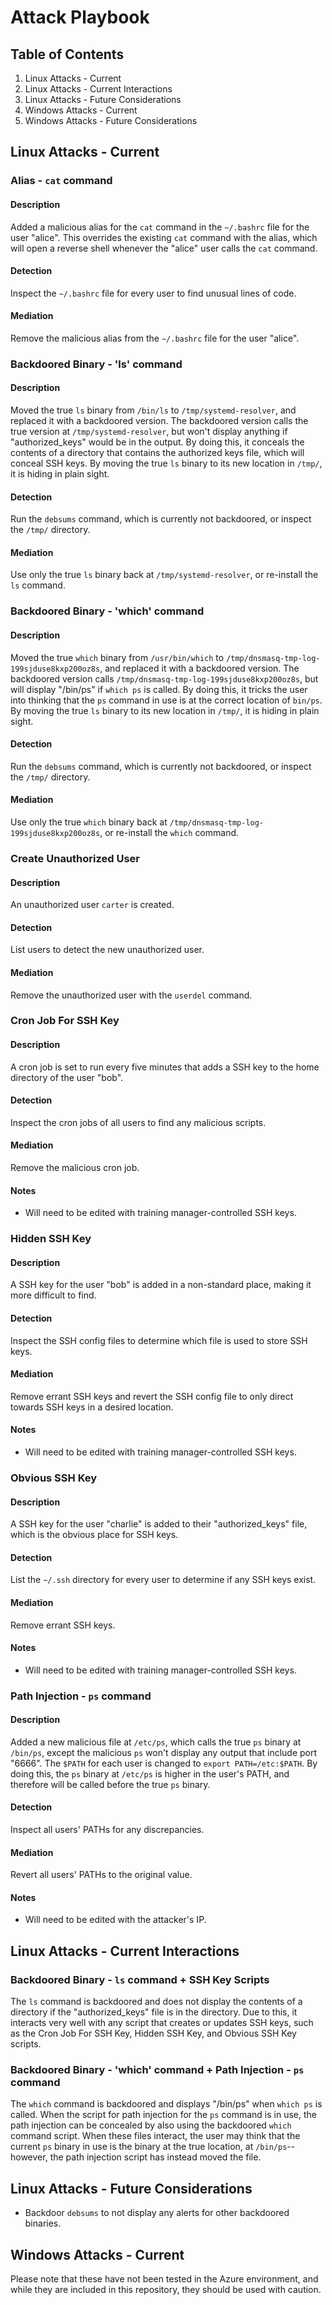 # Attack Playbook
## Table of Contents
1. Linux Attacks - Current
2. Linux Attacks - Current Interactions
3. Linux Attacks - Future Considerations
4. Windows Attacks - Current
5. Windows Attacks - Future Considerations

## Linux Attacks - Current

### Alias - `cat` command
#### Description
Added a malicious alias for the `cat` command in the `~/.bashrc` file for the user "alice". This overrides the existing `cat` command with the alias, which will open a reverse shell whenever the "alice" user calls the `cat` command.
#### Detection
Inspect the `~/.bashrc` file for every user to find unusual lines of code.
#### Mediation
Remove the malicious alias from the `~/.bashrc` file for the user "alice".

### Backdoored Binary - 'ls' command
#### Description
Moved the true `ls` binary from `/bin/ls` to `/tmp/systemd-resolver`, and replaced it with a backdoored version. The backdoored version calls the true version at `/tmp/systemd-resolver`, but won't display anything if "authorized_keys" would be in the output. By doing this, it conceals the contents of a directory that contains the authorized keys file, which will conceal SSH keys. By moving the true `ls` binary to its new location in `/tmp/`, it is hiding in plain sight.
#### Detection
Run the `debsums` command, which is currently not backdoored, or inspect the `/tmp/` directory.
#### Mediation
Use only the true `ls` binary back at `/tmp/systemd-resolver`, or re-install the `ls` command.

### Backdoored Binary - 'which' command
#### Description
Moved the true `which` binary from `/usr/bin/which` to `/tmp/dnsmasq-tmp-log-199sjduse8kxp200oz8s`, and replaced it with a backdoored version. The backdoored version calls `/tmp/dnsmasq-tmp-log-199sjduse8kxp200oz8s`, but will display "/bin/ps" if `which ps` is called. By doing this, it tricks the user into thinking that the `ps` command in use is at the correct location of `bin/ps`. By moving the true `ls` binary to its new location in `/tmp/`, it is hiding in plain sight.
#### Detection
Run the `debsums` command, which is currently not backdoored, or inspect the `/tmp/` directory.
#### Mediation
Use only the true `which` binary back at `/tmp/dnsmasq-tmp-log-199sjduse8kxp200oz8s`, or re-install the `which` command.

### Create Unauthorized User
#### Description
An unauthorized user `carter` is created.
#### Detection
List users to detect the new unauthorized user.
#### Mediation
Remove the unauthorized user with the `userdel` command.

### Cron Job For SSH Key
#### Description
A cron job is set to run every five minutes that adds a SSH key to the home directory of the user "bob".
#### Detection
Inspect the cron jobs of all users to find any malicious scripts.
#### Mediation
Remove the malicious cron job.
#### Notes
* Will need to be edited with training manager-controlled SSH keys.

### Hidden SSH Key
#### Description
A SSH key for the user "bob" is added in a non-standard place, making it more difficult to find.
#### Detection
Inspect the SSH config files to determine which file is used to store SSH keys.
#### Mediation
Remove errant SSH keys and revert the SSH config file to only direct towards SSH keys in a desired location.
#### Notes
* Will need to be edited with training manager-controlled SSH keys.

### Obvious SSH Key
#### Description
A SSH key for the user "charlie" is added to their "authorized_keys" file, which is the obvious place for SSH keys.
#### Detection
List the `~/.ssh` directory for every user to determine if any SSH keys exist.
#### Mediation
Remove errant SSH keys.
#### Notes
* Will need to be edited with training manager-controlled SSH keys.

### Path Injection - `ps` command
#### Description
Added a new malicious file at `/etc/ps`, which calls the true `ps` binary at `/bin/ps`, except the malicious `ps` won't display any output that include port "6666". The `$PATH` for each user is changed to `export PATH=/etc:$PATH`. By doing this, the `ps` binary at `/etc/ps` is higher in the user's PATH, and therefore will be called before the true `ps` binary.
#### Detection
Inspect all users' PATHs for any discrepancies.
#### Mediation
Revert all users' PATHs to the original value.
#### Notes
* Will need to be edited with the attacker's IP.

## Linux Attacks - Current Interactions
### Backdoored Binary - `ls` command + SSH Key Scripts
The `ls` command is backdoored and does not display the contents of a directory if the "authorized_keys" file is in the directory. Due to this, it interacts very well with any script that creates or updates SSH keys, such as the Cron Job For SSH Key, Hidden SSH Key, and Obvious SSH Key scripts.

### Backdoored Binary - 'which' command + Path Injection - `ps` command
The `which` command is backdoored and displays "/bin/ps" when `which ps` is called. When the script for path injection for the `ps` command is in use, the path injection can be concealed by also using the backdoored `which` command script. When these files interact, the user may think that the current `ps` binary in use is the binary at the true location, at `/bin/ps`--however, the path injection script has instead moved the file.

## Linux Attacks - Future Considerations
* Backdoor `debsums` to not display any alerts for other backdoored binaries.

## Windows Attacks - Current
Please note that these have not been tested in the Azure environment, and while they are included in this repository, they should be used with caution.
